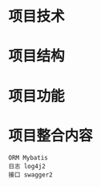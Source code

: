 # 项目技术




# 项目结构




# 项目功能






# 项目整合内容
    ORM Mybatis 
    日志 log4j2
    接口 swagger2
    







